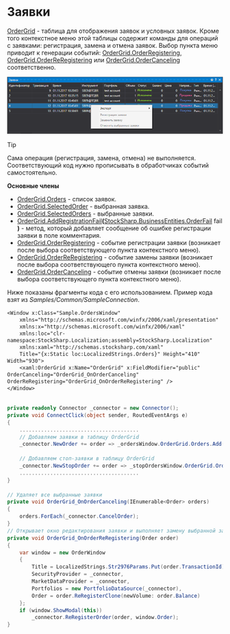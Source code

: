 # Заявки

[OrderGrid](xref:StockSharp.Xaml.OrderGrid) \- таблица для отображения заявок и условных заявок. Кроме того контекстное меню этой таблицы содержит команды для операций с заявками: регистрация, замена и отмена заявок. Выбор пункта меню приводит к генерации событий: [OrderGrid.OrderRegistering](xref:StockSharp.Xaml.OrderGrid.OrderRegistering), [OrderGrid.OrderReRegistering](xref:StockSharp.Xaml.OrderGrid.OrderReRegistering) или [OrderGrid.OrderCanceling](xref:StockSharp.Xaml.OrderGrid.OrderCanceling) соответственно.

![GUI OrderGrid](../images/GUI_OrderGrid.png)

> [!TIP]
> Сама операция (регистрация, замена, отмена) не выполняется. Соответствующий код нужно прописывать в обработчиках событий самостоятельно.

**Основные члены**

- [OrderGrid.Orders](xref:StockSharp.Xaml.OrderGrid.Orders) \- список заявок.
- [OrderGrid.SelectedOrder](xref:StockSharp.Xaml.OrderGrid.SelectedOrder) \- выбранная заявка.
- [OrderGrid.SelectedOrders](xref:StockSharp.Xaml.OrderGrid.SelectedOrders) \- выбранные заявки.
- [OrderGrid.AddRegistrationFail](xref:StockSharp.Xaml.OrderGrid.AddRegistrationFail(StockSharp.BusinessEntities.OrderFail))**(**[StockSharp.BusinessEntities.OrderFail](xref:StockSharp.BusinessEntities.OrderFail) fail **)** \- метод, который добавляет сообщение об ошибке регистрации заявки в поле комментария.
- [OrderGrid.OrderRegistering](xref:StockSharp.Xaml.OrderGrid.OrderRegistering) \- событие регистрации заявки (возникает после выбора соответствующего пункта контекстного меню).
- [OrderGrid.OrderReRegistering](xref:StockSharp.Xaml.OrderGrid.OrderReRegistering) \- событие замены заявки (возникает после выбора соответствующего пункта контекстного меню).
- [OrderGrid.OrderCanceling](xref:StockSharp.Xaml.OrderGrid.OrderCanceling) \- событие отмены заявки (возникает после выбора соответствующего пункта контекстного меню).

Ниже показаны фрагменты кода с его использованием. Пример кода взят из *Samples\/Common\/SampleConnection*. 

```xaml
<Window x:Class="Sample.OrdersWindow"
    xmlns="http://schemas.microsoft.com/winfx/2006/xaml/presentation"
    xmlns:x="http://schemas.microsoft.com/winfx/2006/xaml"
    xmlns:loc="clr-namespace:StockSharp.Localization;assembly=StockSharp.Localization"
    xmlns:xaml="http://schemas.stocksharp.com/xaml"
    Title="{x:Static loc:LocalizedStrings.Orders}" Height="410" Width="930">
	<xaml:OrderGrid x:Name="OrderGrid" x:FieldModifier="public" OrderCanceling="OrderGrid_OnOrderCanceling" OrderReRegistering="OrderGrid_OnOrderReRegistering" />
</Window>
	  				
```
```cs
private readonly Connector _connector = new Connector();
private void ConnectClick(object sender, RoutedEventArgs e)
{
 	.......................................	
	// Добавляем заявки в таблицу OrderGrid
	_connector.NewOrder += order => _ordersWindow.OrderGrid.Orders.Add(order);
	
	// Добавляем стоп-заявки в таблицу OrderGrid
	_connector.NewStopOrder += order => _stopOrdersWindow.OrderGrid.Orders.Add(order);
	.......................................			
}
              	
// Удаляет все выбранные заявки
private void OrderGrid_OnOrderCanceling(IEnumerable<Order> orders)
{
	orders.ForEach(_connector.CancelOrder);
}
// Открывает окно редактирования заявки и выполняет замену выбранной заявки
private void OrderGrid_OnOrderReRegistering(Order order)
{
	var window = new OrderWindow
	{
		Title = LocalizedStrings.Str2976Params.Put(order.TransactionId),
		SecurityProvider = _connector,
		MarketDataProvider = _connector,
		Portfolios = new PortfolioDataSource(_connector),
		Order = order.ReRegisterClone(newVolume: order.Balance)
	};
	if (window.ShowModal(this))
		_connector.ReRegisterOrder(order, window.Order);
}
	  				
```
